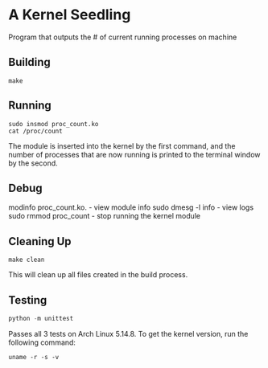 # A Kernel Seedling
Program that outputs the # of current running processes on machine

## Building
```shell
make
```

## Running
```shell
sudo insmod proc_count.ko
cat /proc/count
```
The module is inserted into the kernel by the first command, and the number of processes that are now running is printed to the terminal window by the second.
## Debug
modinfo proc_count.ko. - view module info
sudo dmesg -l info - view logs
sudo rmmod proc_count - stop running the kernel module
## Cleaning Up
```shell
make clean
```
This will clean up all files created in the build process.
## Testing
```python
python -m unittest
```
Passes all 3 tests on Arch Linux 5.14.8. To get the kernel version, run the following command:

```shell
uname -r -s -v
```
